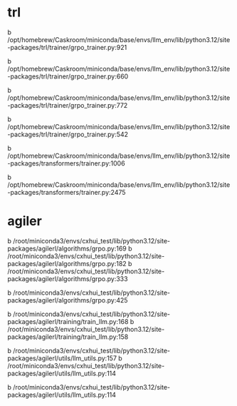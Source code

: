 # trl
b /opt/homebrew/Caskroom/miniconda/base/envs/llm_env/lib/python3.12/site-packages/trl/trainer/grpo_trainer.py:921

b /opt/homebrew/Caskroom/miniconda/base/envs/llm_env/lib/python3.12/site-packages/trl/trainer/grpo_trainer.py:660

b /opt/homebrew/Caskroom/miniconda/base/envs/llm_env/lib/python3.12/site-packages/trl/trainer/grpo_trainer.py:772

b /opt/homebrew/Caskroom/miniconda/base/envs/llm_env/lib/python3.12/site-packages/trl/trainer/grpo_trainer.py:542


b /opt/homebrew/Caskroom/miniconda/base/envs/llm_env/lib/python3.12/site-packages/transformers/trainer.py:1006

b /opt/homebrew/Caskroom/miniconda/base/envs/llm_env/lib/python3.12/site-packages/transformers/trainer.py:2475


# agiler
b /root/miniconda3/envs/cxhui_test/lib/python3.12/site-packages/agilerl/algorithms/grpo.py:169
b /root/miniconda3/envs/cxhui_test/lib/python3.12/site-packages/agilerl/algorithms/grpo.py:182
b /root/miniconda3/envs/cxhui_test/lib/python3.12/site-packages/agilerl/algorithms/grpo.py:333

b /root/miniconda3/envs/cxhui_test/lib/python3.12/site-packages/agilerl/algorithms/grpo.py:425

b /root/miniconda3/envs/cxhui_test/lib/python3.12/site-packages/agilerl/training/train_llm.py:168
b /root/miniconda3/envs/cxhui_test/lib/python3.12/site-packages/agilerl/training/train_llm.py:158


b /root/miniconda3/envs/cxhui_test/lib/python3.12/site-packages/agilerl/utils/llm_utils.py:157
b /root/miniconda3/envs/cxhui_test/lib/python3.12/site-packages/agilerl/utils/llm_utils.py:114


b /root/miniconda3/envs/cxhui_test/lib/python3.12/site-packages/agilerl/utils/llm_utils.py:114